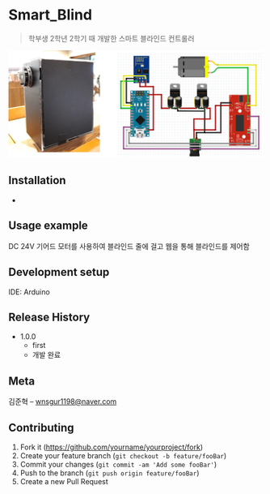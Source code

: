 # Smart_Blind
> 학부생 2학년 2학기 때 개발한 스마트 블라인드 컨트롤러

![](readme-img/header1.jpg)

## Installation

-

## Usage example

DC 24V 기어드 모터를 사용하여 블라인드 줄에 걸고 웹을 통해 블라인드를 제어함

## Development setup

IDE: Arduino

## Release History

* 1.0.0
    * first
    * 개발 완료

## Meta

김준혁 – wnsgur1198@naver.com

## Contributing

1. Fork it (<https://github.com/yourname/yourproject/fork>)
2. Create your feature branch (`git checkout -b feature/fooBar`)
3. Commit your changes (`git commit -am 'Add some fooBar'`)
4. Push to the branch (`git push origin feature/fooBar`)
5. Create a new Pull Request

<!-- Markdown link & img dfn's -->
